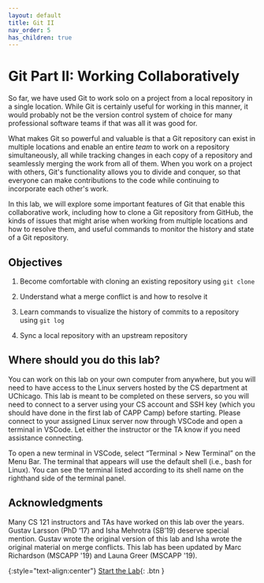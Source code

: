 ```yaml
---
layout: default
title: Git II
nav_order: 5
has_children: true
---
```


# Git Part II: Working Collaboratively

So far, we have used Git to work solo on a project from a local repository in a single location. While Git is certainly useful for working in this manner, it would probably not be the version control system of choice for many professional software teams if that was all it was good for.

What makes Git so powerful and valuable is that a Git repository can exist in multiple locations and enable an entire _team_ to work on a repository simultaneously, all while tracking changes in each copy of a repository and seamlessly merging the work from all of them. When you work on a project with others, Git's functionality allows you to divide and conquer, so that everyone can make contributions to the code while continuing to incorporate each other's work.

In this lab, we will explore some important features of Git that enable this collaborative work, including how to clone a Git repository from GitHub, the kinds of issues that might arise when working from multiple locations and how to resolve them, and useful commands to monitor the history and state of a Git repository.

## Objectives

1. Become comfortable with cloning an existing repository using `git clone`

2. Understand what a merge conflict is and how to resolve it

3. Learn commands to visualize the history of commits to a repository using `git log`

4. Sync a local repository with an upstream repository

## Where should you do this lab?

You can work on this lab on your own computer from anywhere, but you will need to have access to the Linux servers hosted by the CS department at UChicago. This lab is meant to be completed on these servers, so you will need to connect to a server using your CS account and SSH key (which you should have done in the first lab of CAPP Camp) before starting. Please connect to your assigned Linux server now through VSCode and open a terminal in VSCode. Let either the instructor or the TA know if you need assistance connecting.

To open a new terminal in VSCode, select “Terminal > New Terminal” on the Menu Bar. The terminal that appears will use the default shell (i.e., bash for Linux). You can see the terminal listed according to its shell name on the righthand side of the terminal panel.

## Acknowledgments

Many CS 121 instructors and TAs have worked on this lab over the years. Gustav Larsson (PhD ‘17) and Isha Mehrotra (SB’19) deserve special mention. Gustav wrote the original version of this lab and Isha wrote the original material on merge conflicts. This lab has been updated by Marc Richardson (MSCAPP '19) and Launa Greer (MSCAPP '19).

{:style="text-align:center"}
[Start the Lab](./1-working-from-multiple-locations.html){: .btn }
